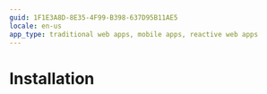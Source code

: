 ```yaml
---
guid: 1F1E3A8D-8E35-4F99-B398-637D95B11AE5
locale: en-us
app_type: traditional web apps, mobile apps, reactive web apps
---
```


# Installation
